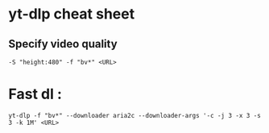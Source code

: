 # yt-dlp cheat sheet


## Specify video quality
```
-S "height:480" -f "bv*" <URL>
```

# Fast dl :

```
yt-dlp -f "bv*" --downloader aria2c --downloader-args '-c -j 3 -x 3 -s 3 -k 1M' <URL>
```

